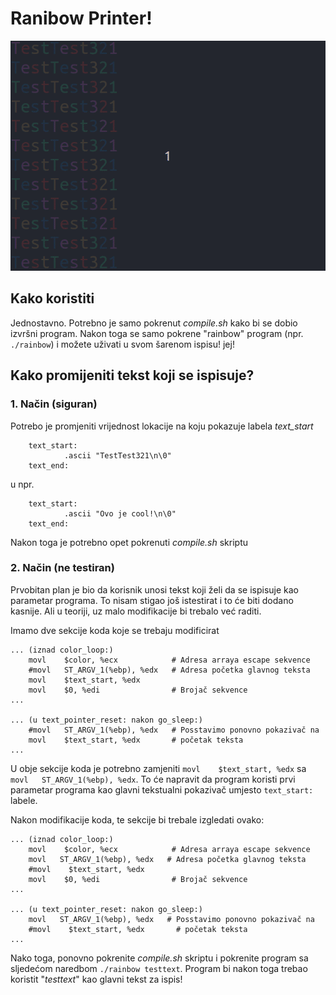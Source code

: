 # Ranibow Printer!

![screen-gif](./media/rainbow.gif)

## Kako koristiti
Jednostavno. Potrebno je samo pokrenut _compile.sh_ kako bi se dobio izvršni program. Nakon toga se samo pokrene "rainbow" program (npr. ```./rainbow```) i možete uživati u svom šarenom ispisu! jej!

## Kako promijeniti tekst koji se ispisuje?

### 1. Način (siguran)
Potrebo je promjeniti vrijednost lokacije na koju pokazuje labela _text_start_

        text_start:
                .ascii "TestTest321\n\0"
        text_end:
u npr.

        text_start:
                .ascii "Ovo je cool!\n\0"
        text_end:

Nakon toga je potrebno opet pokrenuti _compile.sh_ skriptu

### 2. Način (ne testiran)
Prvobitan plan je bio da korisnik unosi tekst koji želi da se ispisuje kao parametar programa. To nisam stigao još istestirat i to će biti dodano kasnije. Ali u teoriji, uz malo modifikacije bi trebalo već raditi.

Imamo dve sekcije koda koje se trebaju modificirat

    ... (iznad color_loop:)
        movl    $color, %ecx            # Adresa arraya escape sekvence
        #movl   ST_ARGV_1(%ebp), %edx   # Adresa početka glavnog teksta
        movl    $text_start, %edx
        movl    $0, %edi                # Brojač sekvence
    ...
    
    ... (u text_pointer_reset: nakon go_sleep:)
        #movl   ST_ARGV_1(%ebp), %edx   # Posstavimo ponovno pokazivač na
        movl    $text_start, %edx       # početak teksta
    ...
    
U obje sekcije koda je potrebno zamjeniti ```movl    $text_start, %edx``` sa ```movl   ST_ARGV_1(%ebp), %edx```. To će napravit da program koristi prvi parametar programa kao glavni tekstualni pokazivač umjesto ```text_start:``` labele.

Nakon modifikacije koda, te sekcije bi trebale izgledati ovako:

    ... (iznad color_loop:)
        movl    $color, %ecx            # Adresa arraya escape sekvence
        movl   ST_ARGV_1(%ebp), %edx   # Adresa početka glavnog teksta
        #movl    $text_start, %edx
        movl    $0, %edi                # Brojač sekvence
    ...

    ... (u text_pointer_reset: nakon go_sleep:)
        movl   ST_ARGV_1(%ebp), %edx   # Posstavimo ponovno pokazivač na
        #movl    $text_start, %edx       # početak teksta
    ...

Nako toga, ponovno pokrenite _compile.sh_ skriptu i pokrenite program sa sljedećom naredbom ```./rainbow testtext```. Program bi nakon toga trebao koristit "_testtext_" kao glavni tekst za ispis!
